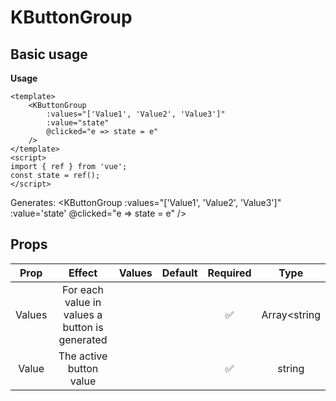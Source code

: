<script setup>
    import { KButtonGroup } from '../../dist/kkore.mjs';
    import { ref } from 'vue';

    const state = ref();
</script>
# KButtonGroup

## Basic usage
**Usage**
```vue{4}
<template>
    <KButtonGroup
        :values="['Value1', 'Value2', 'Value3']" 
        :value="state" 
        @clicked="e => state = e"
    />
</template>
<script>
import { ref } from 'vue';
const state = ref();
</script>
```
Generates:
<KButtonGroup
    :values="['Value1', 'Value2', 'Value3']" 
    :value='state' 
    @clicked="e => state = e"
/>

## Props
| Prop | Effect | Values | Default | Required | Type |
|:-:|:-:|:-:|:-:|:-:|:-:|
| Values | For each value in values a button is generated | | | :white_check_mark: | Array<string |
| Value | The active button value | | | :white_check_mark: | string |